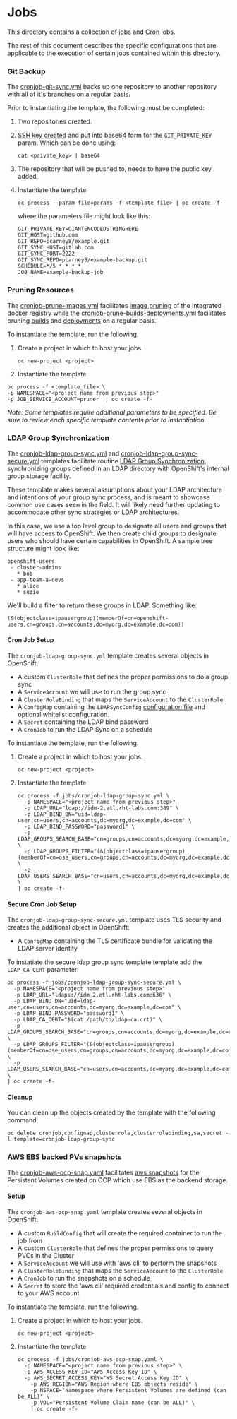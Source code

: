 # Jobs

This directory contains a collection of [jobs](https://docs.openshift.com/container-platform/3.11/dev_guide/jobs.html) and [Cron jobs](https://docs.openshift.com/container-platform/3.11/dev_guide/cron_jobs.html).

The rest of this document describes the specific configurations that are applicable to the execution of certain jobs contained within this directory.

### Git Backup

The [cronjob-git-sync.yml](cronjob-git-sync.yml) backs up one repository to another repository with all of it's branches on a regular basis.

Prior to instantiating the template, the following must be completed:

1. Two repositories created.

2. [SSH key created](https://help.github.com/articles/generating-a-new-ssh-key-and-adding-it-to-the-ssh-agent/) and put into base64 form for the `GIT_PRIVATE_KEY` param. Which can be done using:

	```
	cat <private_key> | base64
	```

2. The repository that will be pushed to, needs to have the public key added.

3. Instantiate the template

    ```
    oc process --param-file=params -f <template_file> | oc create -f-
    ```

   where the parameters file might look like this:
    ```
    GIT_PRIVATE_KEY=GIANTENCODEDSTRINGHERE
    GIT_HOST=github.com
    GIT_REPO=pcarney8/example.git
    GIT_SYNC_HOST=gitlab.com
    GIT_SYNC_PORT=2222
    GIT_SYNC_REPO=pcarney8/example-backup.git
    SCHEDULE=*/5 * * * *
    JOB_NAME=example-backup-job
    ```

### Pruning Resources

The [cronjob-prune-images.yml](cronjob-prune-images.yml) facilitates [image pruning](https://docs.openshift.com/container-platform/3.11/admin_guide/pruning_resources.html#pruning-images) of the integrated docker registry while the [cronjob-prune-builds-deployments.yml](cronjob-prune-builds-deployments.yml) facilitates pruning [builds](https://docs.openshift.com/container-platform/3.11/admin_guide/pruning_resources.html#pruning-builds) and [deployments](https://docs.openshift.com/container-platform/3.11/admin_guide/pruning_resources.html#pruning-deployments) on a regular basis.

To instantiate the template, run the following.

1. Create a project in which to host your jobs.
	```
	oc new-project <project>
	```

2. Instantiate the template
```
oc process -f <template_file> \
-p NAMESPACE="<project name from previous step>"
-p JOB_SERVICE_ACCOUNT=pruner  | oc create -f-
```

*Note: Some templates require additional parameters to be specified. Be sure to review each specific template contents prior to instantiation*

### LDAP Group Synchronization

The [cronjob-ldap-group-sync.yml](cronjob-ldap-group-sync.yml) and [cronjob-ldap-group-sync-secure.yml](cronjob-ldap-group-sync-secure.yml) templates facilitate routine [LDAP Group Synchronization](https://docs.openshift.com/container-platform/3.11/install_config/syncing_groups_with_ldap.html), synchronizing groups defined in an LDAP directory with OpenShift's internal group storage facility.

These template makes several assumptions about your LDAP architecture and intentions of your group sync process, and is meant to showcase common use cases seen in the field. It will likely need further updating to accommodate other sync strategies or LDAP architectures.

In this case, we use a top level group to designate all users and groups that will have access to OpenShift. We then create child groups to designate users who should have certain capabilities in OpenShift. A sample tree structure might look like:

```
openshift-users
 - cluster-admins
   * bob
 - app-team-a-devs
   * alice
   * suzie
```

We'll build a filter to return these groups in LDAP. Something like:
```
(&(objectclass=ipausergroup)(memberOf=cn=openshift-users,cn=groups,cn=accounts,dc=myorg,dc=example,dc=com))
```

#### Cron Job Setup

The `cronjob-ldap-group-sync.yml` template creates several objects in OpenShift.

* A custom `ClusterRole` that defines the proper permissions to do a group sync
* A `ServiceAccount` we will use to run the group sync
* A `ClusterRoleBinding` that maps the `ServiceAccount` to the `ClusterRole`
* A `ConfigMap` containing the `LDAPSyncConfig` [configuration file](https://docs.openshift.com/container-platform/latest/install_config/syncing_groups_with_ldap.html#configuring-ldap-sync) and optional whitelist configuration.
* A `Secret` containing the LDAP bind password
* A `CronJob` to run the LDAP Sync on a schedule

To instantiate the template, run the following.

1. Create a project in which to host your jobs.
	```
	oc new-project <project>
	```
2. Instantiate the template
	```
	oc process -f jobs/cronjob-ldap-group-sync.yml \
	  -p NAMESPACE="<project name from previous step>"
	  -p LDAP_URL="ldap://idm-2.etl.rht-labs.com:389" \
	  -p LDAP_BIND_DN="uid=ldap-user,cn=users,cn=accounts,dc=myorg,dc=example,dc=com" \
	  -p LDAP_BIND_PASSWORD="password1" \
	  -p LDAP_GROUPS_SEARCH_BASE="cn=groups,cn=accounts,dc=myorg,dc=example,dc=com" \
	  -p LDAP_GROUPS_FILTER="(&(objectclass=ipausergroup)(memberOf=cn=ose_users,cn=groups,cn=accounts,dc=myorg,dc=example,dc=com))" \
	  -p LDAP_USERS_SEARCH_BASE="cn=users,cn=accounts,dc=myorg,dc=example,dc=com" \
	| oc create -f-
	```

#### Secure Cron Job Setup

The `cronjob-ldap-group-sync-secure.yml` template uses TLS security and creates the additional object in OpenShift:

* A `ConfigMap` containing the TLS certificate bundle for validating the LDAP server identity

To instatiate the secure ldap group sync template template add the `LDAP_CA_CERT` parameter:

```
oc process -f jobs/cronjob-ldap-group-sync-secure.yml \
  -p NAMESPACE="<project name from previous step>"
  -p LDAP_URL="ldaps://idm-2.etl.rht-labs.com:636" \
  -p LDAP_BIND_DN="uid=ldap-user,cn=users,cn=accounts,dc=myorg,dc=example,dc=com" \
  -p LDAP_BIND_PASSWORD="password1" \
  -p LDAP_CA_CERT="$(cat /path/to/ldap-ca.crt)" \
  -p LDAP_GROUPS_SEARCH_BASE="cn=groups,cn=accounts,dc=myorg,dc=example,dc=com" \
  -p LDAP_GROUPS_FILTER="(&(objectclass=ipausergroup)(memberOf=cn=ose_users,cn=groups,cn=accounts,dc=myorg,dc=example,dc=com))" \
  -p LDAP_USERS_SEARCH_BASE="cn=users,cn=accounts,dc=myorg,dc=example,dc=com" \
| oc create -f-
```

#### Cleanup

You can clean up the objects created by the template with the following command.

```
oc delete cronjob,configmap,clusterrole,clusterrolebinding,sa,secret -l template=cronjob-ldap-group-sync
```

### AWS EBS backed PVs snapshots

The [cronjob-aws-ocp-snap.yaml](cronjob-aws-ocp-snap.yaml) facilitates [aws snapshots](http://docs.aws.amazon.com/AWSEC2/latest/UserGuide/ebs-creating-snapshot.html) for the Persistent Volumes created on OCP which use EBS as the backend storage.

#### Setup

The `cronjob-aws-ocp-snap.yaml` template creates several objects in OpenShift.

* A custom `BuildConfig` that will create the required container to run the job from
* A custom `ClusterRole` that defines the proper permissions to query PVCs in the Cluster
* A `ServiceAccount` we will use with 'aws cli' to perform the snapshots
* A `ClusterRoleBinding` that maps the `ServiceAccount` to the `ClusterRole`
* A `CronJob` to run the snapshots on a schedule
* A `Secret` to store the 'aws cli' required credentials and config to connect to your AWS account

To instantiate the template, run the following.

1. Create a project in which to host your jobs.
	```
	oc new-project <project>
	```
2. Instantiate the template
	```
	oc process -f jobs/cronjob-aws-ocp-snap.yaml \
	  -p NAMESPACE="<project name from previous step>" \
	  -p AWS_ACCESS_KEY_ID="AWS Access Key ID" \
	  -p AWS_SECRET_ACCESS_KEY="WS Secret Access Key ID" \
		-p AWS_REGION="AWS Region where EBS objects reside" \
		-p NSPACE="Namespace where Persistent Volumes are defined (can be ALL)" \
		-p VOL="Persistent Volume Claim name (can be ALL)" \
		| oc create -f-
	```
